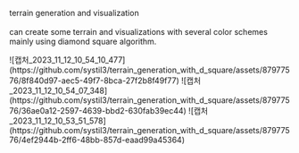 terrain generation and visualization<br><br>
can create some terrain and visualizations with several color schemes mainly using diamond square algorithm.

<examples>
![캡처_2023_11_12_10_54_10_477](https://github.com/systil3/terrain_generation_with_d_square/assets/87977576/8f840d97-aec5-49f7-8bca-27f2b8f49f77)
![캡처_2023_11_12_10_54_07_348](https://github.com/systil3/terrain_generation_with_d_square/assets/87977576/36ae0a12-2597-4639-bbd2-630fab39ec44)
![캡처_2023_11_12_10_53_51_578](https://github.com/systil3/terrain_generation_with_d_square/assets/87977576/4ef2944b-2ff6-48bb-857d-eaad99a45364)
